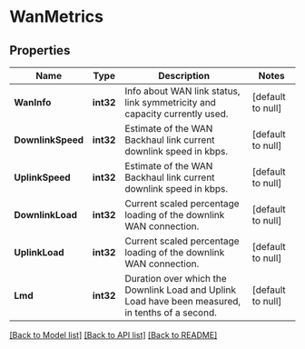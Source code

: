 # WanMetrics

## Properties
Name | Type | Description | Notes
------------ | ------------- | ------------- | -------------
**WanInfo** | **int32** | Info about WAN link status, link symmetricity and capacity currently used. | [default to null]
**DownlinkSpeed** | **int32** | Estimate of the WAN Backhaul link current downlink speed in kbps. | [default to null]
**UplinkSpeed** | **int32** | Estimate of the WAN Backhaul link current downlink speed in kbps. | [default to null]
**DownlinkLoad** | **int32** | Current scaled percentage loading of the downlink WAN connection. | [default to null]
**UplinkLoad** | **int32** | Current scaled percentage loading of the downlink WAN connection. | [default to null]
**Lmd** | **int32** | Duration over which the Downlink Load and Uplink Load have been measured, in tenths of a second. | [default to null]

[[Back to Model list]](../README.md#documentation-for-models) [[Back to API list]](../README.md#documentation-for-api-endpoints) [[Back to README]](../README.md)


